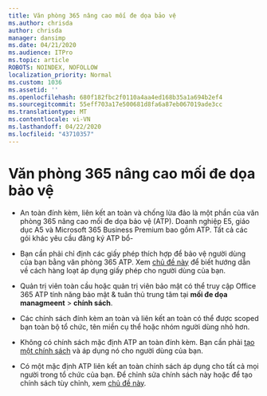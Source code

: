 ```yaml
---
title: Văn phòng 365 nâng cao mối đe dọa bảo vệ
ms.author: chrisda
author: chrisda
manager: dansimp
ms.date: 04/21/2020
ms.audience: ITPro
ms.topic: article
ROBOTS: NOINDEX, NOFOLLOW
localization_priority: Normal
ms.custom: 1036
ms.assetid: ''
ms.openlocfilehash: 680f182fbc2f0110a4aa4ed168b35a1a694b2ef4
ms.sourcegitcommit: 55eff703a17e500681d8fa6a87eb067019ade3cc
ms.translationtype: MT
ms.contentlocale: vi-VN
ms.lasthandoff: 04/22/2020
ms.locfileid: "43710357"
---
```

# <a name="office-365-advanced-threat-protection"></a>Văn phòng 365 nâng cao mối đe dọa bảo vệ

- An toàn đính kèm, liên kết an toàn và chống lừa đảo là một phần của văn phòng 365 nâng cao mối đe dọa bảo vệ (ATP). Doanh nghiệp E5, giáo dục A5 và Microsoft 365 Business Premium bao gồm ATP. Tất cả các gói khác yêu cầu đăng ký ATP bổ-

- Bạn cần phải chỉ định các giấy phép thích hợp để bảo vệ người dùng của bạn bằng văn phòng 365 ATP. Xem [chủ đề này](https://docs.microsoft.com/office365/admin/subscriptions-and-billing/assign-licenses-to-users) để biết hướng dẫn về cách hàng loạt áp dụng giấy phép cho người dùng của bạn.

- Quản trị viên toàn cầu hoặc quản trị viên bảo mật có thể truy cập Office 365 ATP tính năng bảo mật & tuân thủ trung tâm tại **mối đe dọa managmeent** \> **chính sách**.

- Các chính sách đính kèm an toàn và liên kết an toàn có thể được scoped bạn toàn bộ tổ chức, tên miền cụ thể hoặc nhóm người dùng nhỏ hơn.

- Không có chính sách mặc định ATP an toàn đính kèm. Bạn cần phải [tạo một chính sách](https://docs.microsoft.com/office365/securitycompliance/set-up-atp-safe-attachments-policies) và áp dụng nó cho người dùng của bạn.

- Có một mặc định ATP liên kết an toàn chính sách áp dụng cho tất cả mọi người trong tổ chức của bạn. Để chỉnh sửa chính sách này hoặc để tạo chính sách tùy chỉnh, xem [chủ đề này](https://docs.microsoft.com/office365/securitycompliance/set-up-atp-safe-links-policies).
